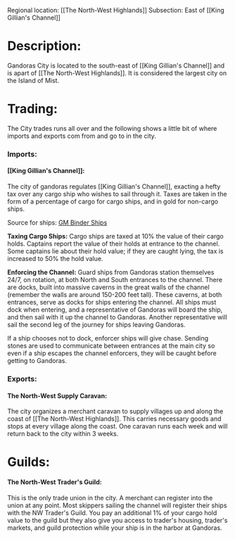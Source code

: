 Regional location: [[The North-West Highlands]] 
Subsection: East of [[King Gillian's Channel]]
# Description:
Gandoras City is located to the south-east of [[King Gillian's Channel]] and is apart of [[The North-West Highlands]]. It is considered the largest city on the Island of Mist.
# Trading:
The City trades runs all over and the following shows a little bit of where imports and exports com from and go to in the city.
### Imports:
#### [[King Gillian's Channel]]:
The city of gandoras regulates [[King Gillian's Channel]], exacting a hefty tax over any cargo ship who wishes to sail through it. Taxes are taken in the form of a percentage of cargo for cargo ships, and in gold for non-cargo ships. 

Source for ships: [GM Binder Ships](https://www.gmbinder.com/share/-LfeUt9PwgZNsa00Kv3N) 

**Taxing Cargo Ships:**
Cargo ships are taxed at 10% the value of their cargo holds. Captains report the value of their holds at entrance to the channel. Some captains lie about their hold value; if they are caught lying, the tax is increased to 50% the hold value. 

**Enforcing the Channel:**
Guard ships from Gandoras station themselves 24/7, on rotation, at both North and South entrances to the channel. There are docks, built into massive caverns in the great walls of the channel (remember the walls are around 150-200 feet tall). These caverns, at both entrances, serve as docks for ships entering the channel. All ships must dock when entering, and a representative of Gandoras will board the ship, and then sail with it up the channel to Gandoras. Another representative will sail the second leg of the journey for ships leaving Gandoras. 

If a ship chooses not to dock, enforcer ships will give chase. Sending stones are used to communicate between entrances at the main city so even if a ship escapes the channel enforcers, they will be caught before getting to Gandoras. 
### Exports:
#### The North-West Supply Caravan:
The city organizes a merchant caravan to supply villages up and along the coast of [[The North-West Highlands]]. This carries necessary goods and stops at every village along the coast. One caravan runs each week and will return back to the city within 3 weeks. 

# Guilds:
#### The North-West Trader's Guild:
This is the only trade union in the city. A merchant can register into the union at any point. Most skippers sailing the channel will register their ships with the NW Trader's Guild. You pay an additional 1% of your cargo hold value to the guild but they also give you access to trader's housing, trader's markets, and guild protection while your ship is in the harbor at Gandoras.  